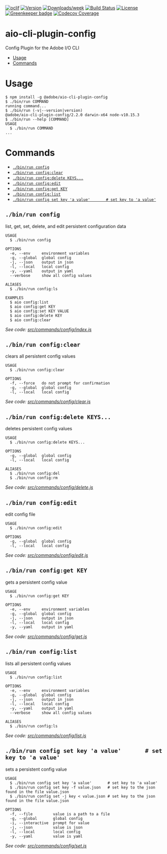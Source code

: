 <!--
Copyright 2018 Adobe. All rights reserved.
This file is licensed to you under the Apache License, Version 2.0 (the "License");
you may not use this file except in compliance with the License. You may obtain a copy
of the License at http://www.apache.org/licenses/LICENSE-2.0

Unless required by applicable law or agreed to in writing, software distributed under
the License is distributed on an "AS IS" BASIS, WITHOUT WARRANTIES OR REPRESENTATIONS
OF ANY KIND, either express or implied. See the License for the specific language
governing permissions and limitations under the License.
-->

[![oclif](https://img.shields.io/badge/cli-oclif-brightgreen.svg)](https://oclif.io)
[![Version](https://img.shields.io/npm/v/@adobe/aio-cli-plugin-config.svg)](https://npmjs.org/package/@adobe/aio-cli-plugin-config)
[![Downloads/week](https://img.shields.io/npm/dw/@adobe/aio-cli-plugin-config.svg)](https://npmjs.org/package/@adobe/aio-cli-plugin-config)
[![Build Status](https://travis-ci.org/adobe/aio-cli-plugin-config.svg?branch=master)](https://travis-ci.org/adobe/aio-cli-plugin-config)
[![License](https://img.shields.io/badge/License-Apache%202.0-blue.svg)](https://opensource.org/licenses/Apache-2.0) [![Greenkeeper badge](https://badges.greenkeeper.io/adobe/aio-cli-plugin-config.svg)](https://greenkeeper.io/)
[![Codecov Coverage](https://img.shields.io/codecov/c/github/adobe/aio-cli-plugin-config/master.svg?style=flat-square)](https://codecov.io/gh/adobe/aio-cli-plugin-config/)


aio-cli-plugin-config
=====================

Config Plugin for the Adobe I/O CLI

<!-- toc -->
* [Usage](#usage)
* [Commands](#commands)
<!-- tocstop -->
# Usage
<!-- usage -->
```sh-session
$ npm install -g @adobe/aio-cli-plugin-config
$ ./bin/run COMMAND
running command...
$ ./bin/run (-v|--version|version)
@adobe/aio-cli-plugin-config/2.2.0 darwin-x64 node-v10.15.3
$ ./bin/run --help [COMMAND]
USAGE
  $ ./bin/run COMMAND
...
```
<!-- usagestop -->
# Commands
<!-- commands -->
* [`./bin/run config`](#binrun-config)
* [`./bin/run config:clear`](#binrun-configclear)
* [`./bin/run config:delete KEYS...`](#binrun-configdelete-keys)
* [`./bin/run config:edit`](#binrun-configedit)
* [`./bin/run config:get KEY`](#binrun-configget-key)
* [`./bin/run config:list`](#binrun-configlist)
* [`./bin/run config set key 'a value'       # set key to 'a value'`](#binrun-config-set-key-a-value--------set-key-to-a-value)

## `./bin/run config`

list, get, set, delete, and edit persistent configuration data

```
USAGE
  $ ./bin/run config

OPTIONS
  -e, --env     environment variables
  -g, --global  global config
  -j, --json    output in json
  -l, --local   local config
  -y, --yaml    output in yaml
  --verbose     show all config values

ALIASES
  $ ./bin/run config:ls

EXAMPLES
  $ aio config:list
  $ aio config:get KEY
  $ aio config:set KEY VALUE
  $ aio config:delete KEY
  $ aio config:clear
```

_See code: [src/commands/config/index.js](https://github.com/adobe/aio-cli-plugin-config/blob/v2.2.0/src/commands/config/index.js)_

## `./bin/run config:clear`

clears all persistent config values

```
USAGE
  $ ./bin/run config:clear

OPTIONS
  -f, --force   do not prompt for confirmation
  -g, --global  global config
  -l, --local   local config
```

_See code: [src/commands/config/clear.js](https://github.com/adobe/aio-cli-plugin-config/blob/v2.2.0/src/commands/config/clear.js)_

## `./bin/run config:delete KEYS...`

deletes persistent config values

```
USAGE
  $ ./bin/run config:delete KEYS...

OPTIONS
  -g, --global  global config
  -l, --local   local config

ALIASES
  $ ./bin/run config:del
  $ ./bin/run config:rm
```

_See code: [src/commands/config/delete.js](https://github.com/adobe/aio-cli-plugin-config/blob/v2.2.0/src/commands/config/delete.js)_

## `./bin/run config:edit`

edit config file

```
USAGE
  $ ./bin/run config:edit

OPTIONS
  -g, --global  global config
  -l, --local   local config
```

_See code: [src/commands/config/edit.js](https://github.com/adobe/aio-cli-plugin-config/blob/v2.2.0/src/commands/config/edit.js)_

## `./bin/run config:get KEY`

gets a persistent config value

```
USAGE
  $ ./bin/run config:get KEY

OPTIONS
  -e, --env     environment variables
  -g, --global  global config
  -j, --json    output in json
  -l, --local   local config
  -y, --yaml    output in yaml
```

_See code: [src/commands/config/get.js](https://github.com/adobe/aio-cli-plugin-config/blob/v2.2.0/src/commands/config/get.js)_

## `./bin/run config:list`

lists all persistent config values

```
USAGE
  $ ./bin/run config:list

OPTIONS
  -e, --env     environment variables
  -g, --global  global config
  -j, --json    output in json
  -l, --local   local config
  -y, --yaml    output in yaml
  --verbose     show all config values

ALIASES
  $ ./bin/run config:ls
```

_See code: [src/commands/config/list.js](https://github.com/adobe/aio-cli-plugin-config/blob/v2.2.0/src/commands/config/list.js)_

## `./bin/run config set key 'a value'       # set key to 'a value'`

sets a persistent config value

```
USAGE
  $ ./bin/run config set key 'a value'       # set key to 'a value'
  $ ./bin/run config set key -f value.json   # set key to the json found in the file value.json
  $ ./bin/run config set -j key < value.json # set key to the json found in the file value.json

OPTIONS
  -f, --file         value is a path to a file
  -g, --global       global config
  -i, --interactive  prompt for value
  -j, --json         value is json
  -l, --local        local config
  -y, --yaml         value is yaml
```

_See code: [src/commands/config/set.js](https://github.com/adobe/aio-cli-plugin-config/blob/v2.2.0/src/commands/config/set.js)_
<!-- commandsstop -->
